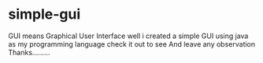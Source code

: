 # simple-gui
GUI means Graphical User Interface
well i created a simple GUI using java as my programming language 
check it out to see 
And leave any observation
Thanks.........
